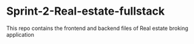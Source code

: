 # Sprint-2-Real-estate-fullstack
This repo contains the frontend and backend files of Real estate broking application
